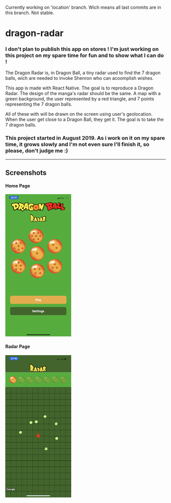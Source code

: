 Currently working on 'location' branch. Wich means all last commits are in this branch. Not stable.

# dragon-radar

### I don't plan to publish this app on stores ! I'm just working on this project on my spare time for fun and to show what I can do !

The Dragon Radar is, in Dragon Ball, a tiny radar used to find the 7 dragon balls, wich are needed to invoke Shenron who can acoomplish wishes.

This app is made with React Native. The goal is to reproduce a Dragon Radar. The design of the manga's radar should be the same. A map with a green background, the user represented by a red triangle, and 7 points representing the 7 dragon balls.

All of these with will be drawn on the screen using user's geolocation.
When the user get close to a Dragon Ball, they get it. The goal is to take the 7 dragon balls.

### This project started in August 2019. As i work on it on my spare time, it grows slowly and I'm not even sure I'll finish it, so please, don't judge me :)
---
## Screenshots
#### Home Page
![home](https://github.com/Alex0x47/dragon-radar/blob/master/screenshots/home_screen.PNG)
#### Radar Page
![radar](https://github.com/Alex0x47/dragon-radar/blob/master/screenshots/radar_screen_finale.PNG)
